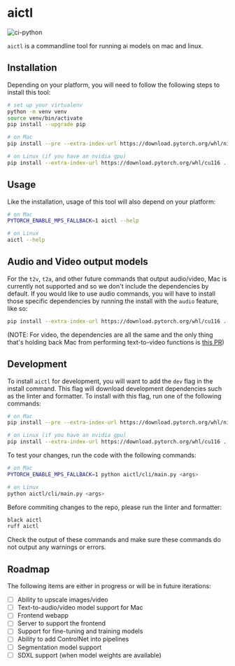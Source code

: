 # aictl
![ci-python](https://github.com/trizko/aictl/actions/workflows/ci.yml/badge.svg)

`aictl` is a commandline tool for running ai models on mac and linux.

## Installation
Depending on your platform, you will need to follow the following steps to install this tool:
```bash
# set up your virtualenv
python -m venv venv
source venv/bin/activate
pip install --upgrade pip

# on Mac
pip install --pre --extra-index-url https://download.pytorch.org/whl/nightly/cpu .

# on Linux (if you have an nvidia gpu)
pip install --extra-index-url https://download.pytorch.org/whl/cu116 .[xformers]
```

## Usage
Like the installation, usage of this tool will also depend on your platform:
```bash
# on Mac
PYTORCH_ENABLE_MPS_FALLBACK=1 aictl --help

# on Linux
aictl --help
```

## Audio and Video output models
For the `t2v`, `t2a`, and other future commands that output audio/video, Mac is currently not supported and so we don't include the dependencies by default. If you would like to use audio commands, you will have to install those specific dependencies by running the install with the `audio` feature, like so:
```bash
pip install --extra-index-url https://download.pytorch.org/whl/cu116 .[audio]
```
(NOTE: For video, the dependencies are all the same and the only thing that's holding back Mac from performing text-to-video functions is [this PR](https://github.com/pytorch/pytorch/pull/99246))

## Development
To install `aictl` for development, you will want to add the `dev` flag in the install command. This flag will download development dependencies such as the linter and formatter. To install with this flag, run one of the following commands:
```bash
# on Mac
pip install --pre --extra-index-url https://download.pytorch.org/whl/nightly/cpu .[dev]

# on Linux (if you have an nvidia gpu)
pip install --extra-index-url https://download.pytorch.org/whl/cu116 .[dev,xformers]
```
To test your changes, run the code with the following commands:
```bash
# on Mac
PYTORCH_ENABLE_MPS_FALLBACK=1 python aictl/cli/main.py <args>

# on Linux
python aictl/cli/main.py <args>
```
Before commiting changes to the repo, please run the linter and formatter:
```bash
black aictl
ruff aictl
```
Check the output of these commands and make sure these commands do not output any warnings or errors.

## Roadmap
The following items are either in progress or will be in future iterations:
- [ ] Ability to upscale images/video
- [ ] Text-to-audio/video model support for Mac
- [ ] Frontend webapp
- [ ] Server to support the frontend
- [ ] Support for fine-tuning and training models
- [ ] Ability to add ControlNet into pipelines
- [ ] Segmentation model support
- [ ] SDXL support (when model weights are available)